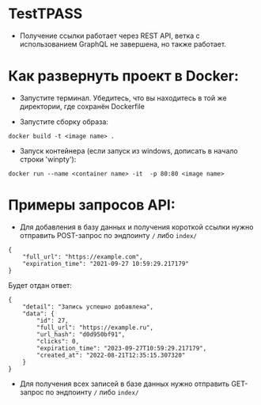 # TestTPASS
* Получение ссылки работает через REST API, ветка с использованием GraphQL не завершена, но также работает.
# Как развернуть проект в Docker:
* Запустите терминал. Убедитесь, что вы находитесь в той же
директории, где сохранён Dockerfile

* Запустите сборку образа:
```
docker build -t <image name> .
```

* Запуск контейнера (если запуск из windows, дописать в начало строки 'winpty'):
```
docker run --name <container name> -it  -p 80:80 <image name>
```
# Примеры запросов API:
* Для добавления в базу данных и получения короткой ссылки нужно отправить POST-запрос по эндпоинту `/` либо `index/`
```
{
    "full_url": "https://example.com",
    "expiration_time": "2021-09-27 10:59:29.217179"
}
```
Будет отдан ответ:
```
{
    "detail": "Запись успешно добавлена",
    "data": {
        "id": 27,
        "full_url": "https://example.ru",
        "url_hash": "d0d950bf91",
        "clicks": 0,
        "expiration_time": "2023-09-27T10:59:29.217179",
        "created_at": "2022-08-21T12:35:15.307320"
    }
}
```
* Для получения всех записей в базе данных нужно отправить GET-запрос по эндпоинту `/` либо `index/`
